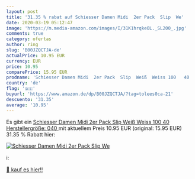 ```yaml
---
layout: post
title: '31.35 % rabat auf Schiesser Damen Midi  2er Pack  Slip  We'
date: 2020-03-19 05:12:47
image: 'https://m.media-amazon.com/images/I/31K1hrqkeOL._SL200_.jpg'
comments: true
category: ofertas
author: ring
slug: 'B00JZQCTJA-de'
actualPrice: 10.95 EUR
currency: EUR
price: 10.95
comparePrice: 15.95 EUR
prodname: 'Schiesser Damen Midi  2er Pack  Slip  Weiß  Weiss 100   40  Herstellergröße: 040 '
country: 'de'
flag: '🇩🇪'
buyurl: 'https://www.amazon.de/dp/B00JZQCTJA/?tag=tolees0ca-21'
descuento: '31.35'
average: '10.95'
---
```


Es gibt ein [Schiesser Damen Midi  2er Pack  Slip  Weiß  Weiss 100   40  Herstellergröße: 040 ](https://www.amazon.de/dp/B00JZQCTJA/?tag=tolees0ca-21) mit aktuellem Preis 10.95 EUR (original: 15.95 EUR) 31.35 % Rabatt hier:

[![Schiesser Damen Midi  2er Pack  Slip  We](https://m.media-amazon.com/images/I/31K1hrqkeOL._SL200_.jpg)](https://www.amazon.de/dp/B00JZQCTJA/?tag=tolees0ca-21)

ℹ️:


[🛒 kauf es hier!!](https://www.amazon.de/dp/B00JZQCTJA/?tag=tolees0ca-21)
